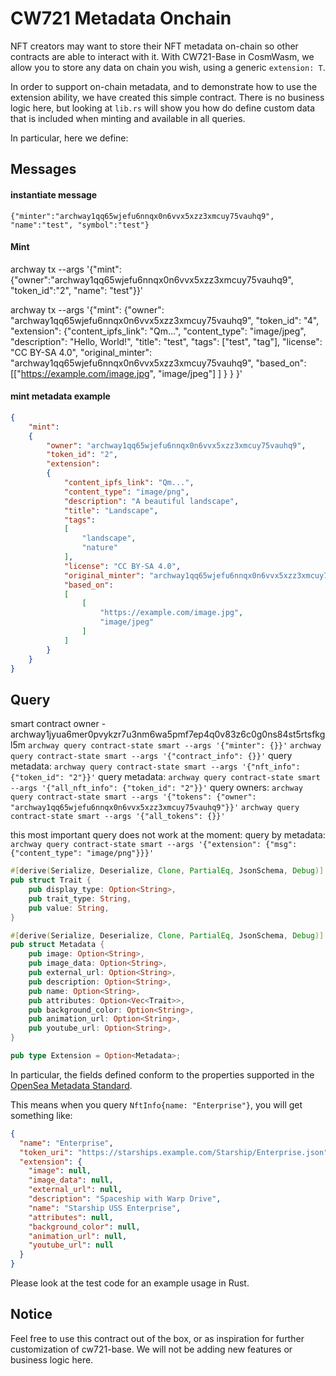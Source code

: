 # CW721 Metadata Onchain

NFT creators may want to store their NFT metadata on-chain so other contracts are able to interact with it.
With CW721-Base in CosmWasm, we allow you to store any data on chain you wish, using a generic `extension: T`.

In order to support on-chain metadata, and to demonstrate how to use the extension ability, we have created this simple contract.
There is no business logic here, but looking at `lib.rs` will show you how do define custom data that is included when minting and
available in all queries.

In particular, here we define:

## Messages
#### instantiate message
`{"minter":"archway1qq65wjefu6nnqx0n6vvx5xzz3xmcuy75vauhq9", "name":"test", "symbol":"test"}`
#### Mint 
archway tx --args '{"mint":{"owner":"archway1qq65wjefu6nnqx0n6vvx5xzz3xmcuy75vauhq9", "token_id":"2", "name": "test"}}'

archway tx --args '{"mint": {"owner": "archway1qq65wjefu6nnqx0n6vvx5xzz3xmcuy75vauhq9", "token_id": "4", "extension": {"content_ipfs_link": "Qm...", "content_type": "image/jpeg", "description": "Hello, World!", "title": "test", "tags": ["test", "tag"], "license": "CC BY-SA 4.0", "original_minter": "archway1qq65wjefu6nnqx0n6vvx5xzz3xmcuy75vauhq9", "based_on": [["https://example.com/image.jpg", "image/jpeg"] ] } } }'

#### mint metadata example
```json
{
    "mint":
    {
        "owner": "archway1qq65wjefu6nnqx0n6vvx5xzz3xmcuy75vauhq9",
        "token_id": "2",
        "extension":
        {
            "content_ipfs_link": "Qm...",
            "content_type": "image/png",
            "description": "A beautiful landscape",
            "title": "Landscape",
            "tags":
            [
                "landscape",
                "nature"
            ],
            "license": "CC BY-SA 4.0",
            "original_minter": "archway1qq65wjefu6nnqx0n6vvx5xzz3xmcuy75vauhq9",
            "based_on":
            [
                [
                    "https://example.com/image.jpg",
                    "image/jpeg"
                ]
            ]
        }
    }
}
```
## Query
smart contract owner - archway1jyua6mer0pvykzr7u3nm6wa5pmf7ep4q0v83z6c0g0ns84st5rtsfkgl5m
`archway query contract-state smart --args '{"minter": {}}'`
`archway query contract-state smart --args '{"contract_info": {}}'`
query metadata: `archway query contract-state smart --args '{"nft_info": {"token_id": "2"}}'`
query metadata: `archway query contract-state smart --args '{"all_nft_info": {"token_id": "2"}}'`
query owners: `archway query contract-state smart --args '{"tokens": {"owner": "archway1qq65wjefu6nnqx0n6vvx5xzz3xmcuy75vauhq9"}}'`
              `archway query contract-state smart --args '{"all_tokens": {}}'`

this most important query does not work at the moment:
query by metadata: `archway query contract-state smart --args '{"extension": {"msg": {"content_type": "image/png"}}}'`

```rust
#[derive(Serialize, Deserialize, Clone, PartialEq, JsonSchema, Debug)]
pub struct Trait {
    pub display_type: Option<String>,
    pub trait_type: String,
    pub value: String,
}

#[derive(Serialize, Deserialize, Clone, PartialEq, JsonSchema, Debug)]
pub struct Metadata {
    pub image: Option<String>,
    pub image_data: Option<String>,
    pub external_url: Option<String>,
    pub description: Option<String>,
    pub name: Option<String>,
    pub attributes: Option<Vec<Trait>>,
    pub background_color: Option<String>,
    pub animation_url: Option<String>,
    pub youtube_url: Option<String>,
}

pub type Extension = Option<Metadata>;
```

In particular, the fields defined conform to the properties supported in the [OpenSea Metadata Standard](https://docs.opensea.io/docs/metadata-standards).


This means when you query `NftInfo{name: "Enterprise"}`, you will get something like:

```json
{
  "name": "Enterprise",
  "token_uri": "https://starships.example.com/Starship/Enterprise.json",
  "extension": {
    "image": null,
    "image_data": null,
    "external_url": null,
    "description": "Spaceship with Warp Drive",
    "name": "Starship USS Enterprise",
    "attributes": null,
    "background_color": null,
    "animation_url": null,
    "youtube_url": null
  }
}
```

Please look at the test code for an example usage in Rust.

## Notice

Feel free to use this contract out of the box, or as inspiration for further customization of cw721-base.
We will not be adding new features or business logic here.
